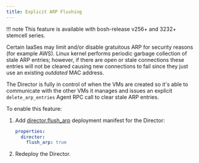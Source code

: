 ```yaml
---
title: Explicit ARP Flushing
---
```


!!! note
    This feature is available with bosh-release v256+ and 3232+ stemcell series.

Certain IaaSes may limit and/or disable gratuitous ARP for security reasons (for example AWS). Linux kernel performs periodic garbage collection of stale ARP entries; however, if there are open or stale connections these entries will not be cleared causing new connections to fail since they just use an existing *outdated* MAC address.

The Director is fully in control of when the VMs are created so it's able to communicate with the other VMs it manages and issues an explicit `delete_arp_entries` Agent RPC call to clear stale ARP entries.

To enable this feature:

1. Add [director.flush_arp](http://bosh.io/jobs/director?source=github.com/cloudfoundry/bosh#p=director.flush_arp) deployment manifest for the Director:

    ```yaml
    properties:
      director:
        flush_arp: true
    ```

1. Redeploy the Director.
